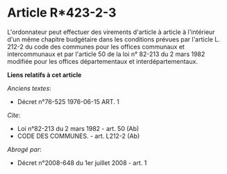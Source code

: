 # Article R*423-2-3

L'ordonnateur peut effectuer des virements d'article à article à l'intérieur d'un même chapitre budgétaire dans les
conditions prévues par l'article L. 212-2 du code des communes pour les offices communaux et intercommunaux et par l'article
50 de la loi n° 82-213 du 2 mars 1982 modifiée pour les offices départementaux et interdépartementaux.

**Liens relatifs à cet article**

_Anciens textes_:

  - Décret n°76-525 1976-06-15 ART. 1

_Cite_:

  - Loi n°82-213 du 2 mars 1982 - art. 50 (Ab)
  - CODE DES COMMUNES. - art. L212-2 (Ab)

_Abrogé par_:

  - Décret n°2008-648 du 1er juillet 2008 - art. 1
